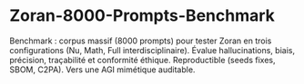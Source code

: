 # Zoran-8000-Prompts-Benchmark
Benchmark : corpus massif (8000 prompts) pour tester Zoran en trois configurations (Nu, Math, Full interdisciplinaire). Évalue hallucinations, biais, précision, traçabilité et conformité éthique. Reproductible (seeds fixes, SBOM, C2PA). Vers une AGI mimétique auditable.
